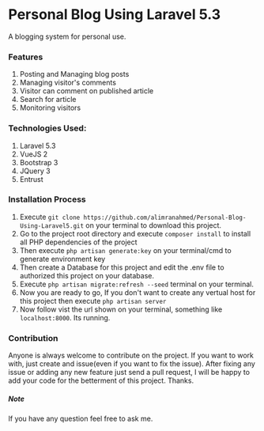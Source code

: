# Personal Blog Using Laravel 5.3
A blogging system for personal use. 

### Features
1. Posting and Managing blog posts
2. Managing visitor's comments
3. Visitor can comment on published article
4. Search for article
5. Monitoring visitors

### Technologies Used: 
1. Laravel 5.3
2. VueJS 2
3. Bootstrap 3
4. JQuery 3
5. Entrust

### Installation Process
1. Execute `git clone https://github.com/alimranahmed/Personal-Blog-Using-Laravel5.git` on your terminal to download this project.
2. Go to the project root directory and execute `composer install` to install all PHP dependencies of the project
3. Then execute `php artisan generate:key` on your terminal/cmd to generate environment key
4. Then create a Database for this project and edit the .env file to authorized this project on your database. 
5. Execute `php artisan migrate:refresh --seed` terminal on your terminal.
6. Now you are ready to go, If you don't want to create any vertual host for this project then execute
  `php artisan server`
7. Now follow vist the url shown on your terminal, something like `localhost:8000`. Its running. 

### Contribution 
Anyone is always welcome to contribute on the project. If you want to work with, just create and issue(even if you want to fix the issue). After fixing any issue or adding any new feature just send a pull request, I will be happy to add your code for the betterment of this project. Thanks.

##### Note
If you have any question feel free to ask me. 
